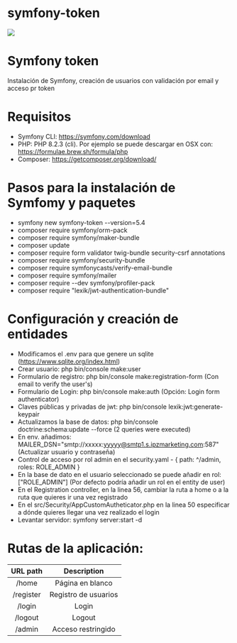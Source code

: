 # symfony-token

<img src="https://jorgebenitezlopez.com/github/symfony.jpg">

# Symfony token

Instalación de Symfony, creación de usuarios con validación por email y acceso pr token

# Requisitos

- Symfony CLI: https://symfony.com/download
- PHP: PHP 8.2.3 (cli). Por ejemplo se puede descargar en OSX con: https://formulae.brew.sh/formula/php
- Composer: https://getcomposer.org/download/

# Pasos para la instalación de Symfomy y paquetes

- symfony new symfony-token --version=5.4
- composer require symfony/orm-pack
- composer require symfony/maker-bundle
- composer update
- composer require form validator twig-bundle security-csrf annotations
- composer require symfony/security-bundle
- composer require symfonycasts/verify-email-bundle
- composer require symfony/mailer 
- composer require --dev symfony/profiler-pack 
- composer require "lexik/jwt-authentication-bundle"

# Configuración y creación de entidades

- Modificamos el .env para que genere un sqlite (https://www.sqlite.org/index.html)
- Crear usuario:  php bin/console make:user
- Formulario de registro: php bin/console make:registration-form (Con email to verify the user's)
- Formulario de Login: php bin/console make:auth (Opción: Login form authenticator)
- Claves públicas y privadas de jwt: php bin/console lexik:jwt:generate-keypair
- Actualizamos la base de datos: php bin/console doctrine:schema:update --force (2 queries were executed)
- En env. añadimos: MAILER_DSN="smtp://xxxxx:yyyyy@smtp1.s.ipzmarketing.com:587" (Actualizar usuario y contraseña)
- Control de acceso por rol admin en el security.yaml - { path: ^/admin, roles: ROLE_ADMIN }
- En la base de dato en el usuario seleccionado se puede añadir en rol: ["ROLE_ADMIN"] (Por defecto podría añadir un rol en el entity de user)
- En el Registration controller, en la linea 56, cambiar la ruta a home o a la ruta que quieres ir una vez registrado
- En el src/Security/AppCustomAutheticator.php en la linea 50 especificar a dónde quieres llegar una vez realizado el login
- Levantar servidor: symfony server:start -d 


# Rutas de la aplicación:

| URL path                    | Description           | 
| :--------------------------:|:---------------------:|
| /home                    |  Página en blanco|
| /register                    |  Registro de usuarios| 
| /login                       |  Login               |
| /logout                      |  Logout                |
| /admin                      |   Acceso restringido              |

